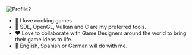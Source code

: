 ![Profile2](https://github.com/jlopezgerboles/jlopezgerboles/assets/93337532/c8a8ce23-45f1-4d0b-b5ed-5ad72c076c2d)

- 🍳 I love cooking games.
- 🔪 SDL, OpenGL, Vulkan and C are my preferred tools.
- ♥️ Love to collaborate with Game Designers around the world to bring their game ideas to life.
- 💬 English, Spanish or German will do with me.

<!--
**jlopezgerboles/jlopezgerboles** is a ✨ _special_ ✨ repository because its `README.md` (this file) appears on your GitHub profile.

Here are some ideas to get you started:

- ♥️ You can support on Github sponsors
- 🔭 I’m currently working on ...
- 🌱 I’m currently learning ...
- 👯 I’m looking to collaborate on ...
- 🤔 I’m looking for help with ...
- 💬 Ask me about ...
- 📫 How to reach me: ...
- ⚡ Fun fact: ...
-->
